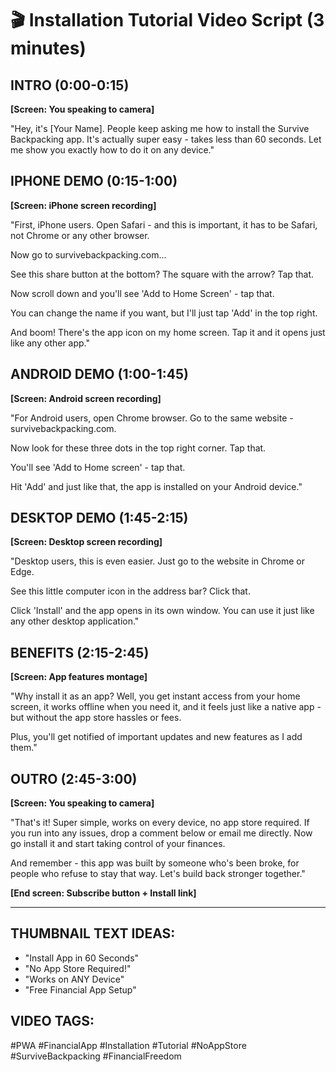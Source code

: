 # 🎬 Installation Tutorial Video Script (3 minutes)

## INTRO (0:00-0:15)
**[Screen: You speaking to camera]**

"Hey, it's [Your Name]. People keep asking me how to install the Survive Backpacking app. It's actually super easy - takes less than 60 seconds. Let me show you exactly how to do it on any device."

## IPHONE DEMO (0:15-1:00)
**[Screen: iPhone screen recording]**

"First, iPhone users. Open Safari - and this is important, it has to be Safari, not Chrome or any other browser. 

Now go to survivebackpacking.com... 

See this share button at the bottom? The square with the arrow? Tap that.

Now scroll down and you'll see 'Add to Home Screen' - tap that.

You can change the name if you want, but I'll just tap 'Add' in the top right.

And boom! There's the app icon on my home screen. Tap it and it opens just like any other app."

## ANDROID DEMO (1:00-1:45)
**[Screen: Android screen recording]**

"For Android users, open Chrome browser. Go to the same website - survivebackpacking.com.

Now look for these three dots in the top right corner. Tap that.

You'll see 'Add to Home screen' - tap that.

Hit 'Add' and just like that, the app is installed on your Android device."

## DESKTOP DEMO (1:45-2:15)
**[Screen: Desktop screen recording]**

"Desktop users, this is even easier. Just go to the website in Chrome or Edge.

See this little computer icon in the address bar? Click that.

Click 'Install' and the app opens in its own window. You can use it just like any other desktop application."

## BENEFITS (2:15-2:45)
**[Screen: App features montage]**

"Why install it as an app? Well, you get instant access from your home screen, it works offline when you need it, and it feels just like a native app - but without the app store hassles or fees.

Plus, you'll get notified of important updates and new features as I add them."

## OUTRO (2:45-3:00)
**[Screen: You speaking to camera]**

"That's it! Super simple, works on every device, no app store required. If you run into any issues, drop a comment below or email me directly. Now go install it and start taking control of your finances.

And remember - this app was built by someone who's been broke, for people who refuse to stay that way. Let's build back stronger together."

**[End screen: Subscribe button + Install link]**

---

## THUMBNAIL TEXT IDEAS:
- "Install App in 60 Seconds"
- "No App Store Required!"
- "Works on ANY Device"
- "Free Financial App Setup"

## VIDEO TAGS:
#PWA #FinancialApp #Installation #Tutorial #NoAppStore #SurviveBackpacking #FinancialFreedom